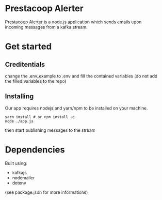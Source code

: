 Prestacoop Alerter
==================

Prestacoop Alerter is a node.js application which sends emails upon incoming messages from a kafka stream.

# Get started

## Creditentials

change the .env_example to .env and fill the contained variables (do not add the filled variables to the repo)

## Installing

Our app requires nodejs and yarn/npm to be installed on your machine.

```
yarn install # or npm install -g
node ./app.js
```

then start publishing messages to the stream

# Dependencies

Built using:
- kafkajs
- nodemailer
- dotenv

(see package.json for more informations)